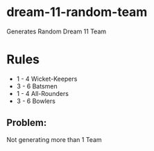 # dream-11-random-team
Generates Random Dream 11 Team

# Rules
- 1 - 4 Wicket-Keepers
- 3 - 6 Batsmen
- 1 - 4 All-Rounders
- 3 - 6 Bowlers

## Problem:
Not generating more than 1 Team
